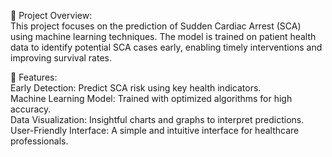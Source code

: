 📌 Project Overview:
<br>
This project focuses on the prediction of Sudden Cardiac Arrest (SCA) using machine learning techniques. The model is trained on patient health data to identify potential SCA cases early, enabling timely interventions and improving survival rates.

🚀 Features:
<br>
Early Detection: Predict SCA risk using key health indicators.
<br>
Machine Learning Model: Trained with optimized algorithms for high accuracy.
<br>
Data Visualization: Insightful charts and graphs to interpret predictions.
<br>
User-Friendly Interface: A simple and intuitive interface for healthcare professionals.
